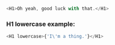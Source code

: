 ```js
<H1>Oh yeah, good luck with that.</H1>
```

### H1 lowercase example:

```js
<H1 lowercase>{'I\'m a thing.'}</H1>
```
